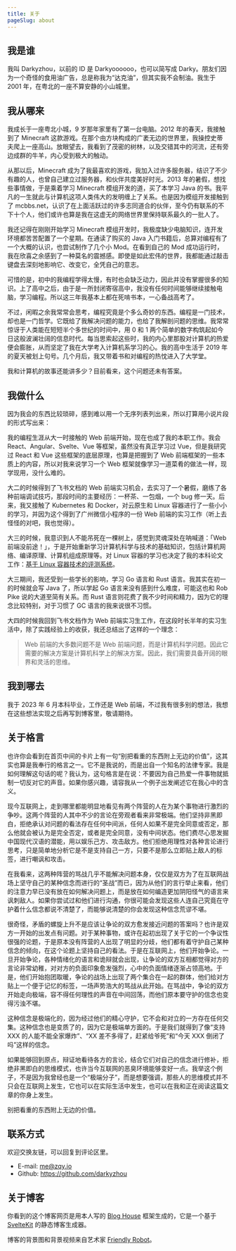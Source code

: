 ```yaml
---
title: 关于
pageSlug: about
---
```


## 我是谁

我叫 Darkyzhou，以前的 ID 是 Darkyoooooo，也可以简写成 Darky。朋友们因为一个奇怪的食用油广告，总是称我为“达克油”，但其实我不会制油。我生于 2001 年，在粤北的一座不算安静的小山城里。

## 我从哪来

我成长于一座粤北小城，9 岁那年家里有了第一台电脑。2012 年的春天，我接触到了 Minecraft 这款游戏。在那个由方块构成的广袤无边的世界里，我操控史蒂夫爬上一座高山。放眼望去，我看到了茂密的树林，以及交错其中的河流，还有旁边成群的牛羊，内心受到极大的触动。

从那以后，Minecraft 成为了我最喜欢的游戏，我加入过许多服务器，结识了不少有趣的人，也曾自己建立过服务器，和伙伴共度美好时光。2013 年的暑假，想找些事情做，于是乘着学习 Minecraft 模组开发的道，买了本学习 Java 的书。我平凡的一生就此与计算机这项人类伟大的发明缠上了关系。也是因为模组开发接触到了 mcbbs.net，认识了在上面活跃过的许多志同道合的伙伴，至今仍有联系的不下十个人，他们或许也算是我在这虚无的网络世界里保持联系最久的一批人了。

我还记得在刚刚开始学习 Minecraft 模组开发时，我极度缺少电脑知识，连开发环境都苦苦配置了一个星期。在通读了购买的 Java 入门书籍后，总算对编程有了一个大概的认识，也尝试制作了几个小 Mod。在看到自己的 Mod 成功运行时，我在欣喜之余感到了一种莫名的震撼感。即使是如此宏伟的世界，我都能通过敲击键盘去深刻地影响它、改变它，全凭自己的意志。

可惜的是，初中的我编程学得太慢，有时也会缺乏动力，因此并没有掌握很多的知识。上了高中之后，由于是一所封闭寄宿高中，我没有任何时间能够继续接触电脑，学习编程。所以这三年我基本上都在死啃书本，一心备战高考了。

不过，闲暇之余我常常会思考，编程究竟是个多么奇妙的东西。编程是一门技术，却也是一门哲学。它既给了我解决问题的能力，也给了我解剖问题的思维。我常常惊讶于人类能在短短半个多世纪的时间中，用 0 和 1 两个简单的数字构筑起如今日这般波澜壮阔的信息时代。每当思索起这些时，我的内心里那股对计算机的热爱便会膨胀，从而坚定了我在大学考入计算机系学习的心。我的高中生活于 2019 年的夏天被划上句号。几个月后，我又带着书和对编程的热忱进入了大学堂。

我和计算机的故事还能讲多少？目前看来，这个问题还未有答案。

## 我做什么

因为我会的东西比较琐碎，感到难以用一个无序列表列出来，所以打算用小说片段的形式写出来：

我的编程生涯从大一时接触的 Web 前端开始，现在也成了我的本职工作。我会 React、Angular、Svelte、Vue 等框架，虽然没有真正学习过 Vue，但是我研究过 React 和 Vue 这些框架的底层原理，也算是把握到了 Web 前端框架的一些本质上的内容，所以对我来说学习一个 Web 框架就像学习一道菜肴的做法一样，现学现用，没什么难的。

大二的时候得到了飞书文档的 Web 前端实习机会，去实习了一个暑假，磨练了各种前端调试技巧，那段时间的主要经历：一杯茶、一包烟，一个 bug 修一天。后来，我又接触了 Kubernetes 和 Docker，对云原生和 Linux 容器进行了一些小小的学习，并因为这个得到了广州微信小程序的一份 Web 前端的实习工作（听上去怪怪的对吧，我也觉得）。

大三的时候，我意识到人不能吊死在一棵树上，感觉到灵魂深处在呐喊道：「Web 前端没前途！」，于是开始重新学习计算机科学与技术的基础知识，包括计算机网络、编译原理、计算机组成原理等。对 Linux 容器的学习也决定了我的本科论文工作：[基于 Linux 容器技术的评测系统](https://github.com/darkyzhou/seele)。

大三期间，我还受到一些学长的影响，学习 Go 语言和 Rust 语言。我其实在初一的时候就会写 Java 了，所以学起 Go 语言来没有感到什么难度，可能这也和 Rob Pike 说的大道至简有关系。而 Rust 语言则花费了我不少时间和精力，因为它的理念比较特别，对于习惯了 GC 语言的我来说很不习惯。

大四的时候我回到飞书文档作为 Web 前端实习生工作，在这段时长半年的实习生活中，除了实践经验上的收获，我还总结出了这样的一个理念：

> Web 前端的大多数问题不是 Web 前端问题，而是计算机科学问题。因此它需要的解决方案是计算机科学上的解决方案。因此，我们需要具备开阔的眼界和灵活的思维。

## 我到哪去

我于 2023 年 6 月本科毕业，工作还是 Web 前端，不过我有很多别的想法，我想在这些想法实现之后再写到博客里，敬请期待。

## 关于格言

也许你会看到在首页中间的卡片上有一句“别把看重的东西附上无边的价值”，这其实也算是我奉行的格言之一。它不是我说的，而是出自一个知名的法律专家。我是如何理解这句话的呢？我认为，这句格言是在说：不要因为自己热爱一件事物就抵制一切反对它的声音。如果你感兴趣，请容我从一个例子出发阐述它在我心中的含义。

现今互联网上，走到哪里都能明显地看见有两个阵营的人在为某个事物进行激烈的争吵。这两个阵营的人其中不少的言论在旁观者看来非常极端。他们坚持非黑即白，拒绝承认对问题的看法存在任何中间派，任何人如果不是完全同意或否定，那么他就会被认为是完全否定，或者是完全同意，没有中间状态。他们费尽心思发掘中国现代汉语的潜能，用以娱乐己方、攻击敌方。他们拒绝用理性对各种言论进行思考，只是简单地分析它是不是支持自己一方，只要不是那么立即贴上敌人的标签，进行嘲讽和攻击。

在我看来，这两种阵营的骂战几乎不能解决问题本身，仅仅是双方为了在互联网战场上坚守自己的某种信念而进行的“圣战”而已，因为从他们的言行举止来看，他们的注意力早已没有放在如何解决问题上，而是放在如何编造更加阴阳怪气的语言来讽刺敌人。如果你尝试过和他们进行沟通，你很可能会发现这些人连自己究竟在守护着什么信念都说不清楚了，而能够说清楚的你会发现这种信念荒谬不堪。

很奇怪，矛盾的螺旋上升不是应该让争论的双方愈发接近问题的答案吗？也许是双方一开始的出发点有问题。对于某种事物，或许在起初出现了关于它的一个争议性很强的论题，于是原本没有阵营的人出现了明显的分歧，他们都有着守护自己某种信念的倾向，在这个论题上坚持自己的看法。于是在互联网上，他们开始争论。一旦开始争论，各种情绪化的语言和诡辩就会出现，让争论的双方互相都觉得对方的言论非常幼稚，对对方的负面印象愈发强烈，心中的负面情绪逐渐占领高地。于是，他们开始抱团取暖，争论的战场上出现了两个集合在一起的群体，他们给对方贴上一个便于记忆的标签，一场声势浩大的骂战从此开始。在骂战中，争论的双方开始走向极端，容不得任何理性的声音在中间回荡，而他们原本要守护的信念也变得污浊不堪。

这种信念是极端化的，因为经过他们的精心守护，它不会和对立的一方存在任何交集。这种信念也是变质了的，因为它是极端单方面的。于是我们就得到了像“支持 XXX 的人能不能全家爆炸”、“XX 差不多得了，赶紧给爷死”和“今天 XXX 倒闭了吗”这样的信念。

如果能够回到原点，辩证地看待各方的言论，结合它们对自己的信念进行修补，拒绝非黑即白的思维模式，也许当今互联网的恶臭环境能够变好一点。我举这个例子，不是因为我曾经也是一个“极端分子”，而是想要强调，那些人的思维模式并不只会在互联网上发生，它也可以在实际生活中发生，也可以在我和正在阅读这篇文章的你身上发生。

别把看重的东西附上无边的价值。

## 联系方式

欢迎交换友链，可以回复到评论区里。

- E-mail: me@zqy.io
- Github: <https://github.com/darkyzhou>

## 关于博客

你看到的这个博客网页是用本人写的 [Blog House](https://github.com/blog-house/blog-house) 框架生成的，它是一个基于 [SvelteKit](https://kit.svelte.dev/) 的静态博客生成器。

博客的背景图和背景视频来自艺术家 [Friendly Robot](https://www.artstation.com/friendlyrobot)。
